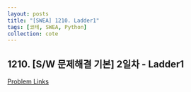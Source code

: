 ```yaml
---
layout: posts
title: "[SWEA] 1210. Ladder1"
tags: [코테, SWEA, Python]
collection: cote
---
```


## 1210. [S/W 문제해결 기본] 2일차 - Ladder1

[Problem Links](https://swexpertacademy.com/main/code/problem/problemDetail.do?contestProbId=AV14ABYKADACFAYh&categoryId=AV14ABYKADACFAYh&categoryType=CODE&problemTitle=1210&orderBy=FIRST_REG_DATETIME&selectCodeLang=ALL&select-1=&pageSize=10&pageIndex=1)

<script src="https://gist.github.com/HyangsukMin/ce6490cce8e14f35c295845da65f0ae5.js"></script>
